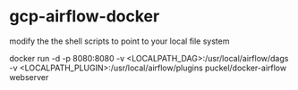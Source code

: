 # gcp-airflow-docker

modify the the shell scripts to point to your local file system


docker run -d -p 8080:8080 -v <LOCALPATH_DAG>:/usr/local/airflow/dags -v <LOCALPATH_PLUGIN>:/usr/local/airflow/plugins puckel/docker-airflow webserver
